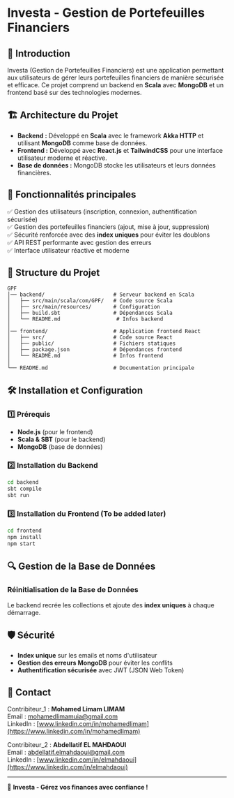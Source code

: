 # Investa - Gestion de Portefeuilles Financiers

## 📌 Introduction
Investa (Gestion de Portefeuilles Financiers) est une application permettant aux utilisateurs de gérer leurs portefeuilles financiers de manière sécurisée et efficace. Ce projet comprend un backend en **Scala** avec **MongoDB** et un frontend basé sur des technologies modernes.

## 🏗️ Architecture du Projet
- **Backend :** Développé en **Scala** avec le framework **Akka HTTP** et utilisant **MongoDB** comme base de données.
- **Frontend :** Développé avec **React.js** et **TailwindCSS** pour une interface utilisateur moderne et réactive.
- **Base de données :** MongoDB stocke les utilisateurs et leurs données financières.

## 🚀 Fonctionnalités principales
✅ Gestion des utilisateurs (inscription, connexion, authentification sécurisée)  
✅ Gestion des portefeuilles financiers (ajout, mise à jour, suppression)  
✅ Sécurité renforcée avec des **index uniques** pour éviter les doublons  
✅ API REST performante avec gestion des erreurs  
✅ Interface utilisateur réactive et moderne  

## 📂 Structure du Projet
```
GPF
│── backend/                      # Serveur backend en Scala
│   ├── src/main/scala/com/GPF/   # Code source Scala
│   ├── src/main/resources/       # Configuration
│   ├── build.sbt                 # Dépendances Scala
│   └── README.md                  # Infos backend
│
│── frontend/                     # Application frontend React
│   ├── src/                      # Code source React
│   ├── public/                   # Fichiers statiques
│   ├── package.json              # Dépendances frontend
│   └── README.md                 # Infos frontend
│
└── README.md                     # Documentation principale
```

## 🛠️ Installation et Configuration
### 1️⃣ Prérequis
- **Node.js** (pour le frontend)
- **Scala & SBT** (pour le backend)
- **MongoDB** (base de données)

### 2️⃣ Installation du Backend
```sh
cd backend
sbt compile
sbt run
```

### 3️⃣ Installation du Frontend (To be added later)
```sh
cd frontend
npm install
npm start
```

## 🔍 Gestion de la Base de Données
### Réinitialisation de la Base de Données
Le backend recrée les collections et ajoute des **index uniques** à chaque démarrage.

## 🛡️ Sécurité
- **Index unique** sur les emails et noms d'utilisateur
- **Gestion des erreurs MongoDB** pour éviter les conflits
- **Authentification sécurisée** avec JWT (JSON Web Token)

## 📧 Contact
Contribiteur_1 : **Mohamed Limam LIMAM**  
Email : [mohamedlimamuia@gmail.com](mailto:mohamedlimamua@gmail.com)  
LinkedIn : [www.linkedin.com/in/mohamedlimam](https://www.linkedin.com/in/mohamedlimam)

Contribiteur_2 : **Abdellatif EL MAHDAOUI**  
Email : [abdellatif.elmahdaoui@gmail.com](mailto:abdellatif.elmahdaoui@gmail.com)  
LinkedIn : [www.linkedin.com/in/elmahdaoui](https://www.linkedin.com/in/elmahdaoui)

---
🚀 **Investa - Gérez vos finances avec confiance !**
